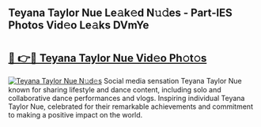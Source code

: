 ## Teyana Taylor Nue Le𝚊k𝚎d N𝚞𝚍es - Part-lES Photos Vid𝚎o Le𝚊ks DVmYe

# <h2><a href="http://fb2mqg.evod.top/?m=Teyana+Taylor+Nue">🔗 👉🔴 Teyana Taylor Nue Vid𝚎o Ph𝚘t𝚘s</a></h2>

[![Teyana Taylor Nue N𝚞d𝚎s](https://i.imgur.com/8V9OHl7.gif)](http://fb2mqg.evod.top/?m=Teyana+Taylor+Nue)
Social media sensation Teyana Taylor Nue known for sharing lifestyle and dance content, including solo and collaborative dance performances and vlogs. Inspiring individual Teyana Taylor Nue, celebrated for their remarkable achievements and commitment to making a positive impact on the world. 
